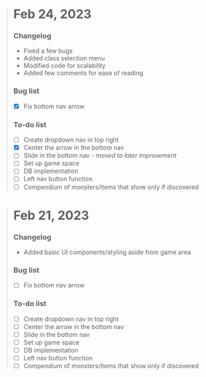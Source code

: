 > # Feb 24, 2023
> ### Changelog
> * Fixed a few bugs
> * Added class selection menu
> * Modified code for scalability
> * Added few comments for ease of reading
>
> ### Bug list
> - [x] Fix bottom nav arrow
> 
> ### To-do list
> - [ ] Create dropdown nav in top right
> - [x] Center the arrow in the bottom nav
> - [ ] Slide in the bottom nav - *moved to later improvement*
> - [ ] Set up game space
> - [ ] DB implementation
> - [ ] Left nav button function
> - [ ] Compendium of monsters/items that show only if discovered

> # Feb 21, 2023
> ### Changelog
> * Added basic UI components/styling aside from game area
>
> ### Bug list
> - [ ] Fix bottom nav arrow
> 
> ### To-do list
> - [ ] Create dropdown nav in top right
> - [ ] Center the arrow in the bottom nav
> - [ ] Slide in the bottom nav
> - [ ] Set up game space
> - [ ] DB implementation
> - [ ] Left nav button function
> - [ ] Compendium of monsters/items that show only if discovered